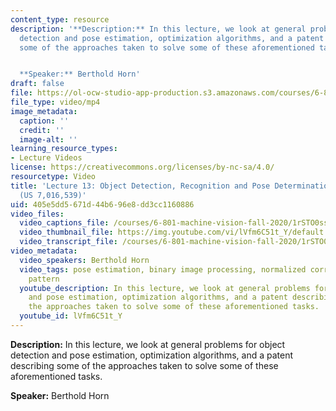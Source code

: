 ```yaml
---
content_type: resource
description: '**Description:** In this lecture, we look at general problems for object
  detection and pose estimation, optimization algorithms, and a patent describing
  some of the approaches taken to solve some of these aforementioned tasks.


  **Speaker:** Berthold Horn'
draft: false
file: https://ol-ocw-studio-app-production.s3.amazonaws.com/courses/6-801-machine-vision-fall-2020/mit6_801f20_lec13_1080p_360p_16_9.mp4
file_type: video/mp4
image_metadata:
  caption: ''
  credit: ''
  image-alt: ''
learning_resource_types:
- Lecture Videos
license: https://creativecommons.org/licenses/by-nc-sa/4.0/
resourcetype: Video
title: 'Lecture 13: Object Detection, Recognition and Pose Determination, PatQuick
  (US 7,016,539)'
uid: 405e5dd5-671d-44b6-96e8-dd3cc1160886
video_files:
  video_captions_file: /courses/6-801-machine-vision-fall-2020/1rSTO0ssQwQgO-SmsvVVVyzY86KFNoCxD_transcript.webvtt
  video_thumbnail_file: https://img.youtube.com/vi/lVfm6C51t_Y/default.jpg
  video_transcript_file: /courses/6-801-machine-vision-fall-2020/1rSTO0ssQwQgO-SmsvVVVyzY86KFNoCxD_transcript.pdf
video_metadata:
  video_speakers: Berthold Horn
  video_tags: pose estimation, binary image processing, normalized correlation, multidimensional
    pattern
  youtube_description: In this lecture, we look at general problems for object detection
    and pose estimation, optimization algorithms, and a patent describing some of
    the approaches taken to solve some of these aforementioned tasks.
  youtube_id: lVfm6C51t_Y
---
```

**Description:** In this lecture, we look at general problems for object detection and pose estimation, optimization algorithms, and a patent describing some of the approaches taken to solve some of these aforementioned tasks.

**Speaker:** Berthold Horn